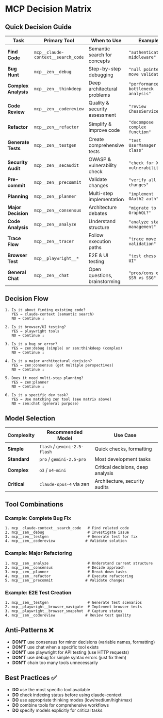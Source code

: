# MCP Decision Matrix

<!-- nav: docs/README | tags: [mcp, decision-matrix] | updated: 2025-01-14 -->

## Quick Decision Guide

| Task                 | Primary Tool                       | When to Use                   | Example                             |
| -------------------- | ---------------------------------- | ----------------------------- | ----------------------------------- |
| **Find Code**        | `mcp__claude-context__search_code` | Semantic search for concepts  | `"authentication middleware"`       |
| **Bug Hunt**         | `mcp__zen__debug`                  | Step-by-step debugging        | `"null pointer in move validation"` |
| **Complex Analysis** | `mcp__zen__thinkdeep`              | Deep architectural problems   | `"performance bottleneck analysis"` |
| **Code Review**      | `mcp__zen__codereview`             | Quality & security assessment | `"review ChessService"`             |
| **Refactor**         | `mcp__zen__refactor`               | Simplify & improve code       | `"decompose complex function"`      |
| **Generate Tests**   | `mcp__zen__testgen`                | Create comprehensive tests    | `"test UserManager class"`          |
| **Security Audit**   | `mcp__zen__secaudit`               | OWASP & vulnerability check   | `"check for XSS vulnerabilities"`   |
| **Pre-commit**       | `mcp__zen__precommit`              | Validate changes              | `"verify all changes"`              |
| **Planning**         | `mcp__zen__planner`                | Multi-step implementation     | `"implement OAuth2 auth"`           |
| **Major Decision**   | `mcp__zen__consensus`              | Architecture debates          | `"migrate to GraphQL?"`             |
| **Code Analysis**    | `mcp__zen__analyze`                | Understand structure          | `"analyze state management"`        |
| **Trace Flow**       | `mcp__zen__tracer`                 | Follow execution paths        | `"trace move validation"`           |
| **Browser Test**     | `mcp__playwright__*`               | E2E & UI testing              | `"test chess move UI"`              |
| **General Chat**     | `mcp__zen__chat`                   | Open questions, brainstorming | `"pros/cons of SSR vs SSG"`         |

## Decision Flow

```
1. Is it about finding existing code?
   YES → claude-context (semantic search)
   NO → Continue ↓

2. Is it browser/UI testing?
   YES → playwright tools
   NO → Continue ↓

3. Is it a bug or error?
   YES → zen:debug (simple) or zen:thinkdeep (complex)
   NO → Continue ↓

4. Is it a major architectural decision?
   YES → zen:consensus (get multiple perspectives)
   NO → Continue ↓

5. Does it need multi-step planning?
   YES → zen:planner
   NO → Continue ↓

6. Is it a specific dev task?
   YES → Use matching zen tool (see matrix above)
   NO → zen:chat (general purpose)
```

## Model Selection

| Complexity   | Recommended Model            | Use Case                          |
| ------------ | ---------------------------- | --------------------------------- |
| **Simple**   | `flash` / `gemini-2.5-flash` | Quick checks, formatting          |
| **Standard** | `pro` / `gemini-2.5-pro`     | Most development tasks            |
| **Complex**  | `o3` / `o4-mini`             | Critical decisions, deep analysis |
| **Critical** | `claude-opus-4` via zen      | Architecture, security audits     |

## Tool Combinations

### Example: Complete Bug Fix

```
1. mcp__claude-context__search_code   # Find related code
2. mcp__zen__debug                    # Investigate issue
3. mcp__zen__testgen                  # Generate test for fix
4. mcp__zen__codereview              # Validate solution
```

### Example: Major Refactoring

```
1. mcp__zen__analyze                  # Understand current structure
2. mcp__zen__consensus                # Decide approach
3. mcp__zen__planner                  # Break down tasks
4. mcp__zen__refactor                 # Execute refactoring
5. mcp__zen__precommit               # Validate changes
```

### Example: E2E Test Creation

```
1. mcp__zen__testgen                  # Generate test scenarios
2. mcp__playwright__browser_navigate  # Implement browser tests
3. mcp__playwright__browser_snapshot  # Capture states
4. mcp__zen__codereview              # Review test quality
```

## Anti-Patterns ❌

- **DON'T** use consensus for minor decisions (variable names, formatting)
- **DON'T** use chat when a specific tool exists
- **DON'T** use playwright for API testing (use HTTP requests)
- **DON'T** use debug for simple syntax errors (just fix them)
- **DON'T** chain too many tools unnecessarily

## Best Practices ✅

- **DO** use the most specific tool available
- **DO** check indexing status before using claude-context
- **DO** use appropriate thinking modes (low/medium/high/max)
- **DO** combine tools for comprehensive workflows
- **DO** specify models explicitly for critical tasks
